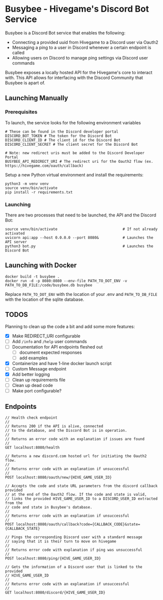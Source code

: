 # Busybee - Hivegame's Discord Bot Service

Busybee is a Discord Bot service that enables the following:

- Connecting a provided uuid from Hivegame to a Discord user via Oauth2
- Messaging a ping to a user in Discord whenever a certain endpoint is called
- Allowing users on Discord to manage ping settings via Discord user commands

Busybee exposes a locally hosted API for the Hivegame's core to interact with.
This API allows for interfacing with the Discord Community that Busybee is apart of.

## Launching Manually  

### Prerequisites

To launch, the service looks for the following environment variables

```
# These can be found in the Discord developer portal
DISCORD_BOT_TOKEN # The token for the Discord Bot
DISCORD_CLIENT_ID # The client id for the Discord Bot
DISCORD_CLIENT_SECRET # The client secret for the Discord Bot

# Note: new redirect uris must be added to the Discord Developer Portal
BUSYBEE_API_REDIRECT_URI # The redirect uri for the Oauth2 flow (ex. https://hivegame.com/oauth/callback)
```

Setup a new Python virtual environment and install the requirements:

```console
python3 -m venv venv
source venv/bin/activate
pip install -r requirements.txt
```

### Launching

There are two processes that need to be launched, the API and the Discord Bot:

```console
source venv/bin/activate                              # If not already activated
uvicorn api:app --host 0.0.0.0 --port 8080&           # Launches the API server
python3 bot.py                                        # Launches the Discord Bot
```

## Launching with Docker

```console
docker build -t busybee .
docker run -d -p 8080:8080 --env-file PATH_TO_DOT_ENV -v PATH_TO_DB_FILE:/code/busybee.db busybee
```

Replace `PATH_TO_DOT_ENV` with the location of your .env and `PATH_TO_DB_FILE` with the location of the sqlite database.

## TODOS

Planning to clean up the code a bit and add some more features:

- [x] Make REDIRECT\_URI configurable
- [ ] Add `/info` and `/help` user commands
- [ ] Documentation for API endpoints fleshed out 
    - [ ] document expected responses 
    - [ ] add examples
- [x] Containerize and have 1-line docker launch script 
- [ ] Custom Message endpoint
- [x] Add better logging
- [ ] Clean up requirements file
- [ ] Clean up dead code
- [ ] Make port configurable?

## Endpoints

```
// Health check endpoint
//
// Returns 200 if the API is alive, connected
// to the database, and the Discord Bot is in operation. 
//
// Returns an error code with an explanation if issues are found
// 
GET localhost:8080/health

// Returns a new discord.com hosted url for initiating the Oauth2 flow. 
//
// Returns error code with an explanation if unsuccessful 
//
POST localhost:8080/oauth/new/{HIVE_GAME_USER_ID}

// Accepts the code and state URL parameters from the discord callback provided 
// at the end of the Oauth2 flow. If the code and state is valid, 
// links the provided HIVE_GAME_USER_ID to a DISCORD_USER_ID extracted from the 
// code and state in Busybee's database.
// 
// Returns error code with an explanation if unsuccessful
//
POST localhost:8080/oauth/callback?code={CALLBACK_CODE}&state={CALLBACK_STATE}

// Pings the corresponding Discord user with a standard message 
// saying that it is their turn to move on hivegame
//
// Returns error code with explanation if ping was unsuccessful 
//
POST localhost:8080/ping/{HIVE_GAME_USER_ID} 

// Gets the information of a Discord user that is linked to the provided 
// HIVE_GAME_USER_ID 
//
// Returns error code with an explanation if unsuccessful
//
GET localhost:8080/discord/{HIVE_GAME_USER_ID}
```
